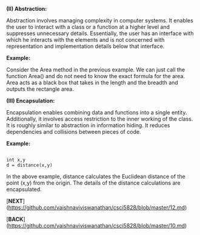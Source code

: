 <p><b>(II) Abstraction:</b></p>

<p>Abstraction involves managing complexity in computer systems. It enables the user to interact with a class or a function at a higher level and suppresses unnecessary details. Essentially, the user has an interface with which he interacts with the elements and is not concerned with representation and implementation details below that interface.</p>

<b> Example:</b>

<p>Consider the Area method in the previous example. We can just call the function Area() and do not need to know the exact formula for the area. Area acts as a black box that takes in the length and the breadth and outputs the rectangle area.</p>

<p><b> (III) Encapsulation:</b></p>
<p>Encapsulation enables combining data and functions into a single entity. Additionally, it involves access restriction to the inner working of the class. It is roughly similar to abstraction in information hiding. It reduces dependencies and collisions between pieces of code.</p>

<b>Example:</b>
<pre><code>
int x,y
d = distance(x,y)
</pre></code>

<p>In the above example, distance calculates the Euclidean distance of the point (x,y) from the origin. The details of the distance calculations are encapsulated.</p>

[**NEXT**] (https://github.com/vaishnaviviswanathan/csci5828/blob/master/12.md)

[**BACK**] (https://github.com/vaishnaviviswanathan/csci5828/blob/master/10.md)
